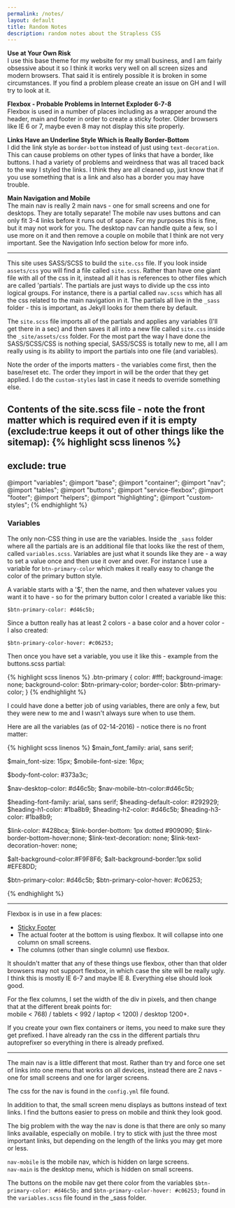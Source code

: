```yaml
---
permalink: /notes/
layout: default
title: Random Notes
description: random notes about the Strapless CSS
---
```


**Use at Your Own Risk**  
I use this base theme for my website for my small business, and I am fairly obsessive about it so I think it works very well on all screen sizes and modern browsers. That said it is entirely possible it is broken in some circumstances. If you find a problem please create an issue on GH and I will try to look at it.

**Flexbox - Probable Problems in Internet Exploder 6-7-8**  
Flexbox is used in a number of places including as a wrapper around the header, main and footer in order to create a sticky footer. Older browsers like IE 6 or 7, maybe even 8 may not display this site properly.

**Links Have an Underline Style Which is Really Border-Bottom**  
I did the link style as ```border-bottom``` instead of just using ```text-decoration```. This can cause problems on other types of links that have a border, like buttons. I had a variety of problems and weirdness that was all traced back to the way I styled the links. I think they are all cleaned up, just know that if you use something that is a link and also has a border you may have trouble.

**Main Navigation and Mobile**  
The main nav is really 2 main navs - one for small screens and one for desktops. They are totally separate! The mobile nav uses buttons and can only fit 3-4 links before it runs out of space. For my purposes this is fine, but it may not work for you. The desktop nav can handle quite a few, so I use more on it and then remove a couple on mobile that I think are not very important. See the Navigation Info section below for more info.

---

This site uses SASS/SCSS to build the ```site.css``` file. If you look inside ```assets/css``` you will find a file called ```site.scss```. Rather than have one giant file with all of the css in it, instead all it has is references to other files which are called 'partials'. The partials are just ways to divide up the css into logical groups. For instance, there is a partial called ```nav.scss``` which has all the css related to the main navigation in it. The partials all live in the ```_sass``` folder - this is important, as Jekyll looks for them there by default.

The ```site.scss``` file imports all of the partials and applies any variables (I'll get there in a sec) and then saves it all into a new file called ```site.css``` inside the ```_site/assets/css``` folder. For the most part the way I have done the SASS/SCSS/CSS is nothing special, SASS/SCSS is totally new to me, all I am really using is its ability to import the partials into one file (and variables).

Note the order of the imports matters - the variables come first, then the base/reset etc. The order they import in will be the order that they get applied. I do the ```custom-styles``` last in case it needs to override something else.

Contents of the site.scss file - note the front matter which is required even if it is empty (exclude:true keeps it out of other things like the sitemap):
{% highlight scss linenos %}
---
exclude: true
---
@import "variables";
@import "base";
@import "container";
@import "nav";
@import "tables";
@import "buttons";
@import "service-flexbox";
@import "footer";
@import "helpers";
@import "highlighting";
@import "custom-styles";
{% endhighlight %}

### Variables
The only non-CSS thing in use are the variables. Inside the ```_sass``` folder where all the partials are is an additional file that looks like the rest of them, called ```variables.scss```. Variables are just what it sounds like they are - a way to set a value once and then use it over and over. For instance I use a variable for ```btn-primary-color``` which makes it really easy to change the color of the primary button style.

A variable starts with a '$', then the name, and then whatever values you want it to have - so for the primary button color I created a variable like this:

```$btn-primary-color: #d46c5b;```  

Since a button really has at least 2 colors - a base color and a hover color - I also created:  

```$btn-primary-color-hover: #c06253;```

Then once you have set a variable, you use it like this - example from the buttons.scss partial:

{% highlight scss linenos %}
.btn-primary {
  color: #fff;
  background-image: none;
  background-color: $btn-primary-color;
  border-color: $btn-primary-color; }
{% endhighlight %}

I could have done a better job of using variables, there are only a few, but they were new to me and I wasn't always sure when to use them.

Here are all the variables (as of 02-14-2016) - notice there is no front matter:

{% highlight scss linenos %}
$main_font_family: arial, sans serif;

$main_font-size: 15px;
$mobile-font-size: 16px;

$body-font-color: #373a3c;

$nav-desktop-color: #d46c5b;
$nav-mobile-btn-color:#d46c5b;

$heading-font-family: arial, sans serif;
$heading-default-color: #292929;
$heading-h1-color: #1ba8b9;
$heading-h2-color: #d46c5b;
$heading-h3-color: #1ba8b9;

$link-color: #428bca;
$link-border-bottom: 1px dotted #909090;
$link-border-bottom-hover:none;
$link-text-decoration: none;
$link-text-decoration-hover: none;

$alt-background-color:#F9F8F6;
$alt-background-border:1px solid #EFE8DD;

$btn-primary-color: #d46c5b;
$btn-primary-color-hover: #c06253;

{% endhighlight %}

---

Flexbox is in use in a few places:

- [Sticky Footer]({{site.baseurl}}/sticky-footer/)
- The actual footer at the bottom is using flexbox. It will collapse into one column on small screens.
- The columns (other than single column) use flexbox.

It shouldn't matter that any of these things use flexbox, other than that older browsers may not support flexbox, in which case the site will be really ugly. I think this is mostly IE 6-7 and maybe IE 8. Everything else should look good.

For the flex columns, I set the width of the div in pixels, and then change that at the different break points for:  
 mobile < 768) / tablets < 992 / laptop < 1200) / desktop 1200+.

If you create your own flex containers or items, you need to make sure they get prefixed. I have already ran the css in the different partials thru autoprefixer so everything in there is already prefixed.

---

The main nav is a little different that most. Rather than try and force one set of links into one menu that works on all devices, instead there are 2 navs - one for small screens and one for larger screens.

The css for the nav is found in the ```config.yml``` file found. 

In addition to that, the small screen menu displays as buttons instead of text links. I find the buttons easier to press on mobile and think they look good.

The big problem with the way the nav is done is that there are only so many links available, especially on mobile. I try to stick with just the three most important links, but depending on the length of the links you may get more or less.

```nav-mobile``` is the mobile nav, which is hidden on large screens.  
```nav-main``` is the desktop menu, which is hidden on small screens.

The buttons on the mobile nav get there color from the variables ```$btn-primary-color: #d46c5b;``` and ```$btn-primary-color-hover: #c06253;``` found in the ```variables.scss``` file found in the _sass folder.